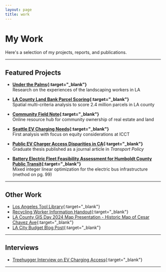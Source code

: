 ```yaml
---
layout: page
title: work
---
```


# My Work

Here's a selection of my projects, reports, and publications.  

---

## Featured Projects

- **[Under the Palms](assets/pdf/landscaper_IAC.pdf){:target="_blank"}**  
  Research on the experiences of the landscaping workers in LA

- **[LA County Land Bank Parcel Scoring](https://www.lacountylandbank.info/about){:target="_blank"}**  
  Spatial multi-criteria analysis to score 2.4 million parcels in LA county

- **[Community Field Note](https://www.futureby.community){:target="_blank"}**  
  Online resource hub for community ownership of real estate and land

- **[Seattle EV Charging Needs](assets/pdf/sea-ICCT.pdf){:target="_blank"}**  
  First analysis with focus on equity considerations at ICCT

- **[Public EV Charger Access Disparities in CA](https://doi.org/10.1016/j.tranpol.2020.10.003){:target="_blank"}**  
  Graduate thesis published as a journal article in *Transport Policy*

- **[Battery Electric Fleet Feasibility Assessment for Humboldt County Public Transit](assets/pdf/hta-SERC.pdf){:target="_blank"}**  
  Mixed integer linear optimization for the electric bus infrastructure (method on pg. 99)

---

## Other Work

- [Los Angeles Tool Library](https://www.latoollibrary.org){:target="_blank"}
- [Recycling Worker Information Handout](assets/pdf/recycler_trifold-IAC.pdf){:target="_blank"} 
- [LA County GIS Day 2024 Map Presentation - Historic Map of Cesar Chavez Ave](https://experience.arcgis.com/experience/c093724400ad44cca3113164afadc522/page/Exhibit#data_s=id%3AdataSource_5-0%3A43){:target="_blank"}
- [LA City Budget Blog Post](assets/pdf/la_budget_blog-IAC.pdf){:target="_blank"}

---

## Interviews

- [Treehugger Interview on EV Charging Access](https://www.treehugger.com/successful-ev-adoption-america-make-evs-more-accessible-to-black-communities-5218362){:target="_blank"}  

---
